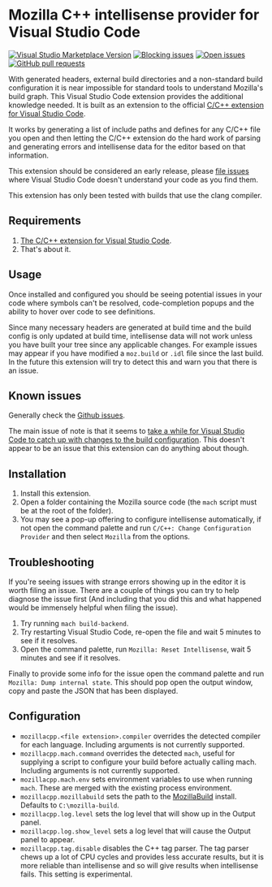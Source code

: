 # Mozilla C++ intellisense provider for Visual Studio Code

[![Visual Studio Marketplace Version](https://img.shields.io/visual-studio-marketplace/v/fractalbrew.mozillacpp.svg?style=popout)](https://marketplace.visualstudio.com/items?itemName=fractalbrew.mozillacpp)
[![Blocking issues](https://img.shields.io/github/issues-raw/fractalbrew/vscode-mozillacpp/blocking.svg?style=popout)](https://github.com/FractalBrew/vscode-mozillacpp/issues?q=is%3Aopen+is%3Aissue+label%3Ablocking)
[![Open issues](https://img.shields.io/github/issues-raw/fractalbrew/vscode-mozillacpp.svg?style=popout)](https://github.com/FractalBrew/vscode-mozillacpp/issues)
[![GitHub pull requests](https://img.shields.io/github/issues-pr-raw/fractalbrew/vscode-mozillacpp.svg?style=popout)](https://github.com/FractalBrew/vscode-mozillacpp/pulls)

With generated headers, external build directories and a non-standard build
configuration it is near impossible for standard tools to understand Mozilla's
build graph. This Visual Studio Code extension provides the additional knowledge
needed. It is built as an extension to the official [C/C++ extension for Visual Studio Code](https://marketplace.visualstudio.com/items?itemName=ms-vscode.cpptools).

It works by generating a list of include paths and defines for any C/C++ file
you open and then letting the C/C++ extension do the hard work of parsing and
generating errors and intellisense data for the editor based on that
information.

This extension should be considered an early release, please [file issues](https://github.com/FractalBrew/vscode-mozillacpp/issues/new)
where Visual Studio Code doesn't understand your code as you find them.

This extension has only been tested with builds that use the clang compiler.

## Requirements

1. [The C/C++ extension for Visual Studio Code](https://marketplace.visualstudio.com/items?itemName=ms-vscode.cpptools).
2. That's about it.

## Usage

Once installed and configured you should be seeing potential issues in your code
where symbols can't be resolved, code-completion popups and the ability to
hover over code to see definitions.

Since many necessary headers are generated at build time and the build config
is only updated at build time, intellisense data will not work unless you have
built your tree since any applicable changes. For example issues may appear if
you have modified a `moz.build` or `.idl` file since the last build. In the
future this extension will try to detect this and warn you that there is an
issue.

## Known issues

Generally check the [Github issues](https://github.com/FractalBrew/vscode-mozillacpp/issues).

The main issue of note is that it seems to [take a while for Visual Studio Code
to catch up with changes to the build configuration](https://github.com/FractalBrew/vscode-mozillacpp/issues/8).
This doesn't appear to be an issue that this extension can do anything about
though.

## Installation

1. Install this extension.
2. Open a folder containing the Mozilla source code (the `mach` script must be
   at the root of the folder).
3. You may see a pop-up offering to configure intellisense automatically, if not
   open the command palette and run `C/C++: Change Configuration Provider` and
   then select `Mozilla` from the options.

## Troubleshooting

If you're seeing issues with strange errors showing up in the editor it is worth
filing an issue. There are a couple of things you can try to help diagnose the
issue first (And including that you did this and what happened would be
immensely helpful when filing the issue).

1. Try running `mach build-backend`.
2. Try restarting Visual Studio Code, re-open the file and wait 5 minutes to
   see if it resolves.
3. Open the command palette, run `Mozilla: Reset Intellisense`, wait 5 minutes
   and see if it resolves.

Finally to provide some info for the issue open the command palette and run
`Mozilla: Dump internal state`. This should pop open the output window, copy and
paste the JSON that has been displayed.

## Configuration

* `mozillacpp.<file extension>.compiler` overrides the detected compiler for each
  language. Including arguments is not currently supported.
* `mozillacpp.mach.command` overrides the detected `mach`, useful for supplying
  a script to configure your build before actually calling mach. Including
  arguments is not currently supported.
* `mozillacpp.mach.env` sets environment variables to use when running `mach`.
  These are merged with the existing process environment.
* `mozillacpp.mozillabuild` sets the path to the [MozillaBuild](https://wiki.mozilla.org/MozillaBuild)
  install. Defaults to `C:\mozilla-build`.
* `mozillacpp.log.level` sets the log level that will show up in the Output
  panel.
* `mozillacpp.log.show_level` sets a log level that will cause the Output panel
  to appear.
* `mozillacpp.tag.disable` disables the C++ tag parser. The tag parser chews up
  a lot of CPU cycles and provides less accurate results, but it is more
  reliable than intellisense and so will give results when intellisense fails.
  This setting is experimental.
